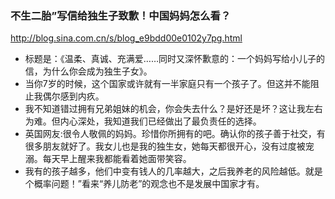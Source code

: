 ### 不生二胎”写信给独生子致歉！中国妈妈怎么看？
http://blog.sina.com.cn/s/blog_e9bdd00e0102y7pg.html
- 标题是：《温柔、真诚、充满爱……同时又深怀歉意的：一个妈妈写给小儿子的信，为什么你会成为独生子女》。
- 当你7岁的时候，这个国家或许就有一半家庭只有一个孩子了。但这并不能阻止我偶尔感到内疚。
- 我不知道错过拥有兄弟姐妹的机会，你会失去什么？是好还是坏？这让我左右为难。但内心深处，我知道我们已经做出了最负责任的选择。
- 英国网友:很令人敬佩的妈妈。珍惜你所拥有的吧。确认你的孩子善于社交，有很多朋友就好了。我女儿也是我的独生女，她每天都很开心，没有过度被宠溺。每天早上醒来我都能看着她面带笑容。
- 我有的孩子越多，他们中变有钱人的几率越大，之后我养老的风险越低。就是个概率问题！”看来“养儿防老”的观念也不是发展中国家才有。
